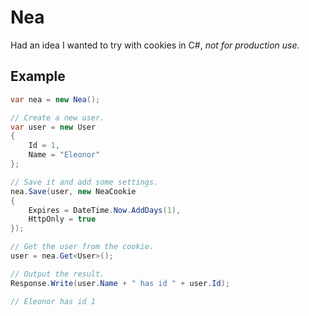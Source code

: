 # Nea

Had an idea I wanted to try with cookies in C#, *not for production use.*

## Example

```c#
var nea = new Nea();

// Create a new user.
var user = new User
{
    Id = 1,
    Name = "Eleonor"
};

// Save it and add some settings.
nea.Save(user, new NeaCookie
{
    Expires = DateTime.Now.AddDays(1),
    HttpOnly = true
});

// Get the user from the cookie.
user = nea.Get<User>();

// Output the result.
Response.Write(user.Name + " has id " + user.Id);

// Eleonor has id 1
```

